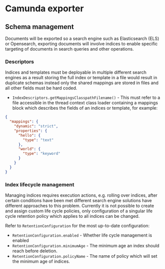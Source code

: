 # Camunda exporter

## Schema management
Documents will be exported so a search engine such as Elasticsearch (ELS) or
Opensearch, exporting documents will involve indices to enable specific targeting
of documents in search queries and other operations.

### Descriptors
Indices and templates must be deployable in multiple different search engines as a result
storing the full index or template in a file would result in duplicate schemas instead only the shared
mappings are stored in files and all other fields must be hard coded.
- `IndexDescriptors.getMappingsClasspathFilename()` - This must refer to a file accessible in the
thread context class loader containing a mappings block which
describes the fields of an indices or template, for example:
```json
{
  "mappings": {
    "dynamic": "strict",
    "properties": {
      "hello": {
        "type": "text"
      },
      "world": {
        "type": "keyword"
      }
    }
  }
}
```

### Index lifecycle management
Managing indices requires execution actions, e.g. rolling over indices, after certain conditions
have been met different search engine solutions have different approaches to this problem. Currently
it is not possible to create and assign custom life cycle policies, only configuration of a singular
life cycle retention policy which applies to all indices can be changed.

Refer to `RetentionConfiguration` for the most up-to-date configuration:
- `RetentionConfiguration.enabled` - Whether life cycle management is enabled
- `RetentionConfiguration.minimumAge` - The minimum age an index should reach before deletion.
- `RetentionConfiguration.policyName` - The name of policy which will set the minimum age of indices.



